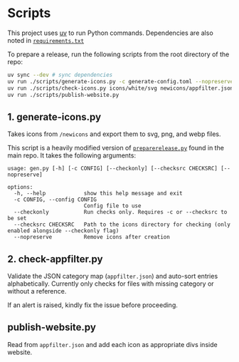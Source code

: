 # Scripts

This project uses [uv](https://docs.astral.sh/uv/) to run Python commands. Dependencies are also noted in [`requirements.txt`](requirements.txt)

To prepare a release, run the following scripts from the root directory of the repo:

```bash
uv sync --dev # sync dependencies
uv run ./scripts/generate-icons.py -c generate-config.toml --nopreserve
uv run ./scripts/check-icons.py icons/white/svg newicons/appfilter.json --sort
uv run ./scripts/publish-website.py
```

## 1. generate-icons.py

Takes icons from `/newicons` and export them to svg, png, and webp files.

This script is a heavily modified version of [`preparerelease.py`](https://github.com/Arcticons-Team/Arcticons/blob/main/scripts/preparerelease.py) found in the main repo. It takes the following arguments:
```
usage: gen.py [-h] [-c CONFIG] [--checkonly] [--checksrc CHECKSRC] [--nopreserve]

options:
  -h, --help            show this help message and exit
  -c CONFIG, --config CONFIG
                        Config file to use
  --checkonly           Run checks only. Requires -c or --checksrc to be set
  --checksrc CHECKSRC   Path to the icons directory for checking (only enabled alongside --checkonly flag)
  --nopreserve          Remove icons after creation
```
## 2. check-appfilter.py

Validate the JSON category map (`appfilter.json`) and auto-sort entries alphabetically. Currently only checks for files with missing category or without a reference.

If an alert is raised, kindly fix the issue before proceeding.

## publish-website.py

Read from `appfilter.json` and add each icon as appropriate divs inside website.
